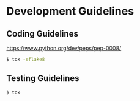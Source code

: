 # Development Guidelines


## Coding Guidelines

https://www.python.org/dev/peps/pep-0008/

``` bash
$ tox -eflake8
```


## Testing Guidelines
``` bash
$ tox
```
